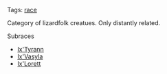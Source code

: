 Tags: [race](Races)

Category of lizardfolk creatues. Only distantly related.

Subraces

- [Ix'Tyrann](Ix'Tyrann)
- [Ix'Vasyla](Ix'Vasyla)
- [Ix'Lorett](Ix'Lorett)